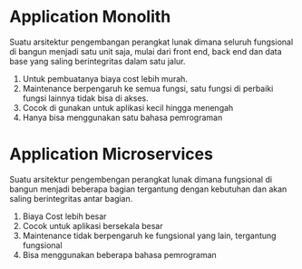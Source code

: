 # Application Monolith
Suatu arsitektur pengembangan perangkat lunak dimana seluruh fungsional di bangun menjadi satu unit saja, mulai dari front end, back end dan data base yang saling berintegritas dalam satu jalur.

1. Untuk pembuatanya biaya cost lebih murah.
2. Maintenance berpengaruh ke semua fungsi, satu fungsi di perbaiki fungsi lainnya tidak bisa di akses.
3. Cocok di gunakan untuk aplikasi kecil hingga menengah
4. Hanya bisa menggunakan satu bahasa pemrograman


# Application Microservices
Suatu arsitektur pengembengan perangkat lunak dimana fungsional di bangun menjadi beberapa bagian tergantung dengan kebutuhan dan akan saling berintegritas antar bagian.

1. Biaya Cost lebih besar
2. Cocok untuk aplikasi bersekala besar
3. Maintenance tidak berpengaruh ke fungsional yang lain, tergantung fungsional
3. Bisa menggunakan beberapa bahasa pemrograman
